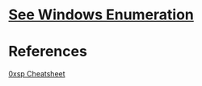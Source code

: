 # [See Windows Enumeration](../../Enumeration/Windows/README.md#System-Information)

# References
[0xsp Cheatsheet](https://0xsp.com/offensive/privilege-escalation-cheatsheet/)